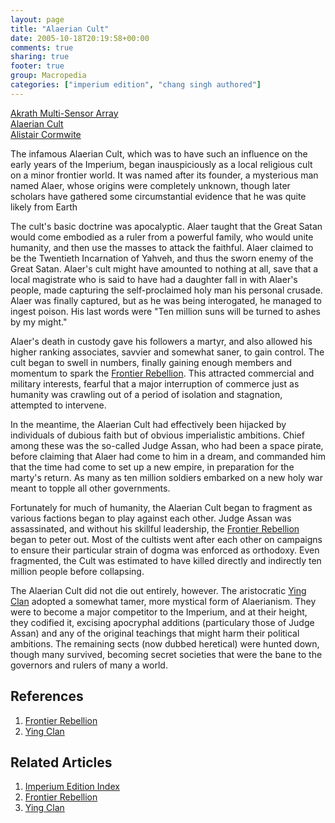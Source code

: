 ```yaml
---
layout: page
title: "Alaerian Cult"
date: 2005-10-18T20:19:58+00:00
comments: true
sharing: true
footer: true
group: Macropedia
categories: ["imperium edition", "chang singh authored"]
---
```


<div class='row'>
	<div class='col-md-4'><a href='/macropedia/akrath-multi-sensor-array'>Akrath Multi-Sensor Array</a></div>
	<div class='col-md-4'><a href='/macropedia/alaerian-cult'>Alaerian Cult</a></div>
	<div class='col-md-4'><a href='/macropedia/alistair-cormwite'>Alistair Cormwite</a></div>
</div>


The infamous Alaerian Cult, which was to have such an influence on the early years of the Imperium, began inauspiciously as a local religious cult on a minor frontier world.  It was named after its founder, a mysterious man named Alaer, whose origins were completely unknown, though later scholars have gathered some circumstantial evidence that he was quite likely from Earth

The cult's basic doctrine was apocalyptic.  Alaer taught that the Great Satan would come embodied as a ruler from a powerful family, who would unite humanity, and then use the masses to attack the faithful.  Alaer claimed to be the Twentieth Incarnation of Yahveh, and thus the sworn enemy of the Great Satan.  Alaer's cult might have amounted to nothing at all, save that a local magistrate who is said to have had a daughter fall in with Alaer's people, made capturing the self-proclaimed holy man his personal crusade.  Alaer was finally captured, but as he was being interogated, he managed to ingest poison.  His last words were "Ten million suns will be turned to ashes by my might."

Alaer's death in custody gave his followers a martyr, and also allowed his higher ranking associates, savvier and somewhat saner, to gain control.  The cult began to swell in numbers, finally gaining enough members and momentum to spark the [Frontier Rebellion](/macropedia/frontier-rebellion).  This attracted commercial and military interests, fearful that a major interruption of commerce just as humanity was crawling out of a period of isolation and stagnation, attempted to intervene.

In the meantime, the Alaerian Cult had effectively been hijacked by individuals of dubious faith but of obvious imperialistic ambitions.  Chief among these was the so-called Judge Assan, who had been a space pirate, before claiming that Alaer had come to him in a dream, and commanded him that the time had come to set up a new empire, in preparation for the marty's return.  As many as ten million soldiers embarked on a new holy war meant to topple all other governments.

Fortunately for much of humanity, the Alaerian Cult began to fragment as various factions began to play against each other.  Judge Assan was assassinated, and without his skillful leadership, the [Frontier Rebellion](/macropedia/frontier-rebellion) began to peter out.  Most of the cultists went after each other on campaigns to ensure their particular strain of dogma was enforced as orthodoxy.  Even fragmented, the Cult was estimated to have killed directly and indirectly ten million people before collapsing.

The Alaerian Cult did not die out entirely, however.  The aristocratic [Ying Clan](/macropedia/ying-clan) adopted a somewhat tamer, more mystical form of Alaerianism.  They were to become a major competitor to the Imperium, and at their height, they codified it, excising apocryphal additions (particulary those of Judge Assan) and any of the original teachings that might harm their political ambitions.  The remaining sects (now dubbed heretical) were hunted down, though many survived, becoming secret societies that were the bane to the governors and rulers of many a world.

## References

1. [Frontier Rebellion](/macropedia/frontier-rebellion)
1. [Ying Clan](/macropedia/ying-clan)

## Related Articles

1. [Imperium Edition Index](/macropedia/imperium-edition-index)
2. [Frontier Rebellion](/macropedia/frontier-rebellion)
3. [Ying Clan](/macropedia/ying-clan)



 
